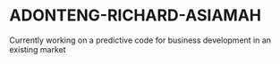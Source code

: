 # ADONTENG-RICHARD-ASIAMAH
Currently working on a predictive code for business development in an existing market
